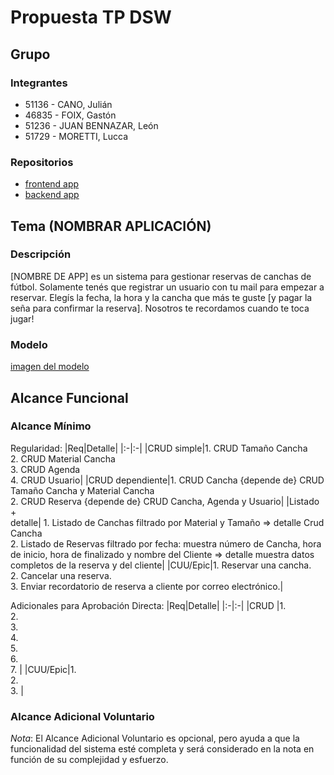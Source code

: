 # Propuesta TP DSW

## Grupo
### Integrantes
* 51136 - CANO, Julián
* 46835 - FOIX, Gastón
* 51236 - JUAN BENNAZAR, León
* 51729 - MORETTI, Lucca

### Repositorios
* [frontend app]()
* [backend app]()

## Tema (NOMBRAR APLICACIÓN)
### Descripción

[NOMBRE DE APP] es un sistema para gestionar reservas de canchas de fútbol. Solamente tenés que registrar un usuario con tu mail para empezar a reservar. Elegís la fecha, la hora y la cancha que más te guste [y pagar la seña para confirmar la reserva]. Nosotros te recordamos cuando te toca jugar!

### Modelo
[imagen del modelo](https://drive.google.com/file/d/1B_XXn6uLUYE9IYtGiJ_Q2tqKOh1vT_ZC/view?usp=sharing)

## Alcance Funcional 

### Alcance Mínimo

Regularidad:
|Req|Detalle|
|:-|:-|
|CRUD simple|1. CRUD Tamaño Cancha<br>2. CRUD Material Cancha<br>3. CRUD Agenda<br>4. CRUD Usuario|
|CRUD dependiente|1. CRUD Cancha {depende de} CRUD Tamaño Cancha y Material Cancha<br>2. CRUD Reserva {depende de} CRUD Cancha, Agenda y Usuario|
|Listado<br>+<br>detalle| 1. Listado de Canchas filtrado por Material y Tamaño => detalle Crud Cancha<br> 2. Listado de Reservas filtrado por fecha: muestra número de Cancha, hora de inicio, hora de finalizado y nombre del Cliente => detalle muestra datos completos de la reserva y del cliente|
|CUU/Epic|1. Reservar una cancha.<br>2. Cancelar una reserva.<br>3. Enviar recordatorio de reserva a cliente por correo electrónico.|

Adicionales para Aprobación Directa:
|Req|Detalle|
|:-|:-|
|CRUD |1. <br>2. <br>3. <br>4. <br>5. <br>6. <br>7. |
|CUU/Epic|1. <br>2. <br>3. |

### Alcance Adicional Voluntario

*Nota*: El Alcance Adicional Voluntario es opcional, pero ayuda a que la funcionalidad del sistema esté completa y será considerado en la nota en función de su complejidad y esfuerzo.
